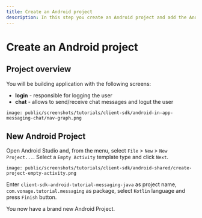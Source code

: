```yaml
---
title: Create an Android project
description: In this step you create an Android project and add the Android Client SDK library.
---
```


# Create an Android project

## Project overview

You will be building application with the following screens:

- **login** - responsible for logging the user
- **chat** - allows to send/receive chat messages and logut the user

```screenshot
image: public/screenshots/tutorials/client-sdk/android-in-app-messaging-chat/nav-graph.png
```

## New Android Project

Open Android Studio and, from the menu, select `File` > `New` > `New Project...`. Select a `Empty Activity` template type and click `Next`.

```screenshot
image: public/screenshots/tutorials/client-sdk/android-shared/create-project-empty-activity.png
```

Enter `client-sdk-android-tutorial-messaging-java` as project name, `com.vonage.tutorial.messaging` as package, select `Kotlin` language and press `Finish` button.

You now have a brand new Android Project.
